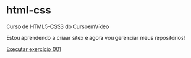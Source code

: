 # html-css
 Curso de HTML5-CSS3 do CursoemVídeo

 Estou aprendendo a criaar sitex e agora vou gerenciar meus repositórios!

 <a href="https://luizbackcode.github.io/html-css/exercicios/ex001/index.html
">Executar exercício 001</a>
